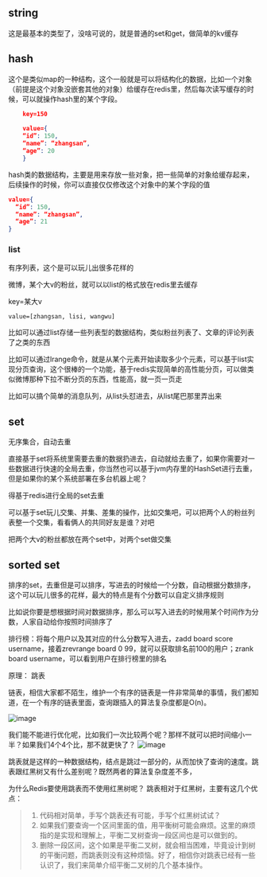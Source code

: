 ## string
 
这是最基本的类型了，没啥可说的，就是普通的set和get，做简单的kv缓存
 
## hash
 
这个是类似map的一种结构，这个一般就是可以将结构化的数据，比如一个对象（前提是这个对象没嵌套其他的对象）给缓存在redis里，然后每次读写缓存的时候，可以就操作hash里的某个字段。
 
```json
    key=150
    
    value={
    “id”: 150,
    “name”: “zhangsan”,
    “age”: 20
    }
```
 
hash类的数据结构，主要是用来存放一些对象，把一些简单的对象给缓存起来，后续操作的时候，你可以直接仅仅修改这个对象中的某个字段的值
 
```json
value={
  “id”: 150,
  “name”: “zhangsan”,
  “age”: 21
}
```
 
### list
 
有序列表，这个是可以玩儿出很多花样的
 
微博，某个大v的粉丝，就可以以list的格式放在redis里去缓存
 
key=某大v
 
 ```
value=[zhangsan, lisi, wangwu]
 ```
 
比如可以通过list存储一些列表型的数据结构，类似粉丝列表了、文章的评论列表了之类的东西
 
比如可以通过lrange命令，就是从某个元素开始读取多少个元素，可以基于list实现分页查询，这个很棒的一个功能，基于redis实现简单的高性能分页，可以做类似微博那种下拉不断分页的东西，性能高，就一页一页走
 
比如可以搞个简单的消息队列，从list头怼进去，从list尾巴那里弄出来
 
## set
 
无序集合，自动去重
 
直接基于set将系统里需要去重的数据扔进去，自动就给去重了，如果你需要对一些数据进行快速的全局去重，你当然也可以基于jvm内存里的HashSet进行去重，但是如果你的某个系统部署在多台机器上呢？
 
得基于redis进行全局的set去重
 
可以基于set玩儿交集、并集、差集的操作，比如交集吧，可以把两个人的粉丝列表整一个交集，看看俩人的共同好友是谁？对吧
 
把两个大v的粉丝都放在两个set中，对两个set做交集


## sorted set
 
排序的set，去重但是可以排序，写进去的时候给一个分数，自动根据分数排序，这个可以玩儿很多的花样，最大的特点是有个分数可以自定义排序规则
 
比如说你要是想根据时间对数据排序，那么可以写入进去的时候用某个时间作为分数，人家自动给你按照时间排序了
 
排行榜：将每个用户以及其对应的什么分数写入进去，zadd board score username，接着zrevrange board 0 99，就可以获取排名前100的用户；zrank board username，可以看到用户在排行榜里的排名

原理： 跳表

链表，相信大家都不陌生，维护一个有序的链表是一件非常简单的事情，我们都知道，在一个有序的链表里面，查询跟插入的算法复杂度都是O(n)。

![image](http://java-run-blog.oss-cn-zhangjiakou.aliyuncs.com/file/5e714a6f52204eb980cf2711826a6131)


我们能不能进行优化呢，比如我们一次比较两个呢？那样不就可以把时间缩小一半？如果我们4个4个比，那不就更快了？
![image](http://java-run-blog.oss-cn-zhangjiakou.aliyuncs.com/file/b0f47da8b04d4c8786ee9476cab732e0)

跳表就是这样的一种数据结构，结点是跳过一部分的，从而加快了查询的速度。跳表跟红黑树又有什么差别呢？既然两者的算法复杂度差不多，

为什么Redis要使用跳表而不使用红黑树呢？
跳表相对于红黑树，主要有这几个优点：
>1. 代码相对简单，手写个跳表还有可能，手写个红黑树试试？
>2. 如果我们要查询一个区间里面的值，用平衡树可能会麻烦。这里的麻烦指的是实现和理解上，平衡二叉树查询一段区间也是可以做到的。
>3. 删除一段区间，这个如果是平衡二叉树，就会相当困难，毕竟设计到树的平衡问题，而跳表则没有这种烦恼。好了，相信你对跳表已经有一些认识了，我们来简单介绍平衡二叉树的几个基本操作。

